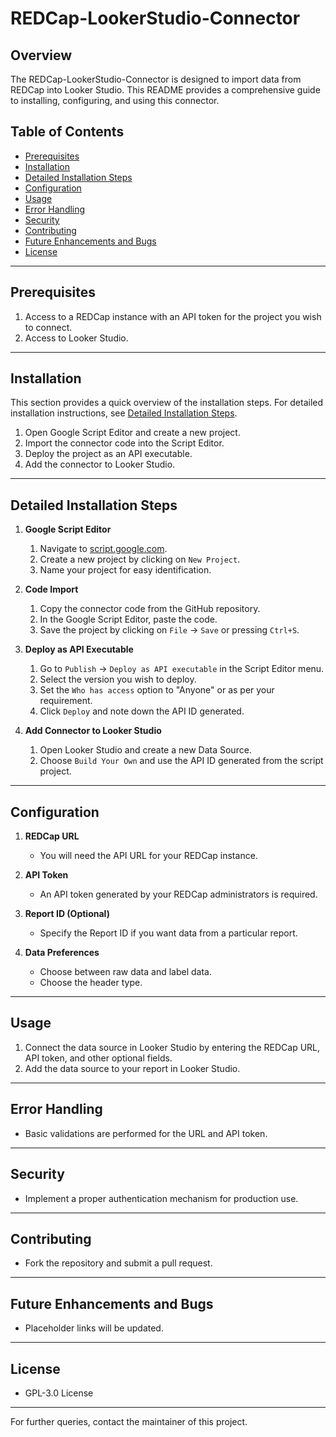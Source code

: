# REDCap-LookerStudio-Connector

## Overview

The REDCap-LookerStudio-Connector is designed to import data from REDCap into Looker Studio. This README provides a comprehensive guide to installing, configuring, and using this connector.

## Table of Contents

- [Prerequisites](#prerequisites)
- [Installation](#installation)
- [Detailed Installation Steps](#detailed-installation-steps)
- [Configuration](#configuration)
- [Usage](#usage)
- [Error Handling](#error-handling)
- [Security](#security)
- [Contributing](#contributing)
- [Future Enhancements and Bugs](#future-enhancements-and-bugs)
- [License](#license)

---

## Prerequisites

1. Access to a REDCap instance with an API token for the project you wish to connect.
2. Access to Looker Studio.

---

## Installation

This section provides a quick overview of the installation steps. For detailed installation instructions, see [Detailed Installation Steps](#detailed-installation-steps).

1. Open Google Script Editor and create a new project.
2. Import the connector code into the Script Editor.
3. Deploy the project as an API executable.
4. Add the connector to Looker Studio.

---

## Detailed Installation Steps

1. **Google Script Editor**
    1. Navigate to [script.google.com](https://script.google.com/).
    2. Create a new project by clicking on `New Project`.
    3. Name your project for easy identification.

2. **Code Import**
    1. Copy the connector code from the GitHub repository.
    2. In the Google Script Editor, paste the code.
    3. Save the project by clicking on `File` -> `Save` or pressing `Ctrl+S`.

3. **Deploy as API Executable**
    1. Go to `Publish` -> `Deploy as API executable` in the Script Editor menu.
    2. Select the version you wish to deploy.
    3. Set the `Who has access` option to "Anyone" or as per your requirement.
    4. Click `Deploy` and note down the API ID generated.

4. **Add Connector to Looker Studio**
    1. Open Looker Studio and create a new Data Source.
    2. Choose `Build Your Own` and use the API ID generated from the script project.

---

## Configuration

1. **REDCap URL**
    - You will need the API URL for your REDCap instance.

2. **API Token**
    - An API token generated by your REDCap administrators is required.

3. **Report ID (Optional)**
    - Specify the Report ID if you want data from a particular report.

4. **Data Preferences**
    - Choose between raw data and label data.
    - Choose the header type.

---

## Usage

1. Connect the data source in Looker Studio by entering the REDCap URL, API token, and other optional fields.
2. Add the data source to your report in Looker Studio.

---

## Error Handling

- Basic validations are performed for the URL and API token.

---

## Security

- Implement a proper authentication mechanism for production use.

---

## Contributing

- Fork the repository and submit a pull request.

---

## Future Enhancements and Bugs

- Placeholder links will be updated.

---

## License

- GPL-3.0 License

---

For further queries, contact the maintainer of this project.

